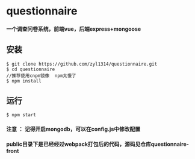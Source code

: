 # questionnaire
#### 一个调查问卷系统，前端vue，后端express+mongoose
## 安装
```
$ git clone https://github.com/zyl1314/questionnaire.git
$ cd questionnaire
//推荐使用cnpm镜像  npm太慢了
$ npm install
```
## 运行
```
$ npm start
```
#### 注意 ： 记得开启mongodb，可以在config.js中修改配置
#### public目录下是已经经过webpack打包后的代码，源码见仓库questionnaire-front
